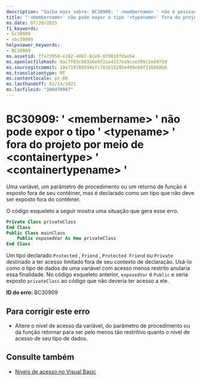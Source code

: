 ```yaml
---
description: "Saiba mais sobre: BC30909: ' <membername> ' não é possível expor <typename> o tipo ' ' fora do projeto por meio de <containertype> ' <containertypename> '"
title: "'<membername>' não pode expor o tipo '<typename>' fora do projeto por meio de <containertype> '<containertypename>'"
ms.date: 07/20/2015
f1_keywords:
- bc30909
- vbc30909
helpviewer_keywords:
- BC30909
ms.assetid: ffa7395d-e182-4087-8ce8-079810fdae54
ms.openlocfilehash: 8acff03c80316e0f2aa4157ea9cce399c2e6975d
ms.sourcegitcommit: 10e719780594efc781b15295e499c66f316068b8
ms.translationtype: MT
ms.contentlocale: pt-BR
ms.lasthandoff: 02/14/2021
ms.locfileid: "100470987"
---
```

# <a name="bc30909-membername-cannot-expose-type-typename-outside-the-project-through-containertype-containertypename"></a>BC30909: ' \<membername> ' não pode expor o tipo ' \<typename> ' fora do projeto por meio de \<containertype> ' \<containertypename> '

Uma variável, um parâmetro de procedimento ou um retorno de função é exposto fora de seu contêiner, mas é declarado como um tipo que não deve ser exposto fora do contêiner.

 O código esqueleto a seguir mostra uma situação que gera esse erro.

```vb
Private Class privateClass
End Class
Public Class mainClass
    Public exposedVar As New privateClass
End Class
```

 Um tipo declarado `Protected` , `Friend` , `Protected Friend` ou `Private` destinado a ter acesso limitado fora de seu contexto de declaração. Usá-lo como o tipo de dados de uma variável com acesso menos restrito anularia essa finalidade. No código esqueleto anterior, `exposedVar` é `Public` e seria exposto `privateClass` ao código que não deveria ter acesso a ele.

 **ID do erro:** BC30909

## <a name="to-correct-this-error"></a>Para corrigir este erro

- Altere o nível de acesso da variável, do parâmetro de procedimento ou da função retornar para ser pelo menos tão restritivo quanto o nível de acesso de seu tipo de dados.

## <a name="see-also"></a>Consulte também

- [Níveis de acesso no Visual Basic](../../programming-guide/language-features/declared-elements/access-levels.md)
